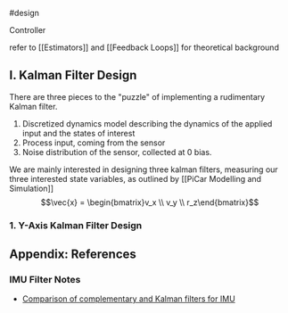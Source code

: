 #design

Controller 

refer to [[Estimators]] and [[Feedback Loops]] for theoretical background

## I. Kalman Filter Design

There are three pieces to the "puzzle" of implementing a rudimentary Kalman filter. 
1. Discretized dynamics model describing the dynamics of the applied input and the states of interest
2. Process input, coming from the sensor
3. Noise distribution of the sensor, collected at 0 bias.

We are mainly interested in designing three kalman filters, measuring our three interested state variables, as outlined by [[PiCar Modelling and Simulation]]
$$\vec{x} = \begin{bmatrix}v_x \\ v_y \\ r_z\end{bmatrix}$$

### 1. Y-Axis Kalman Filter Design




## Appendix: References

### IMU Filter Notes
- [Comparison of complementary and Kalman filters for IMU](https://aip.scitation.org/doi/pdf/10.1063/1.5018520#:~:text=Since%20Kalman%20filter%20is%20a,the%20statistically%20most%20optimal%20value.)

